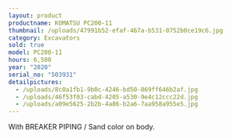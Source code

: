 ```yaml
---
layout: product
productname: KOMATSU PC200-11
thumbnail: /uploads/47991b52-efaf-467a-b531-0752b0ce19c6.jpg
category: Excavators
sold: true
model: PC200-11
hours: 6,500
year: "2020"
serial_no: "503931"
detailpictures:
  - /uploads/8c0a1fb1-9b0c-4246-bd50-869ff646b2af.jpg
  - /uploads/46f53f03-cabd-4205-a530-9e4c12ccc22d.jpg
  - /uploads/a09e5625-2b2b-4a86-b2a6-7aa958a955e5.jpg
---
```

With BREAKER PIPING / Sand color on body.